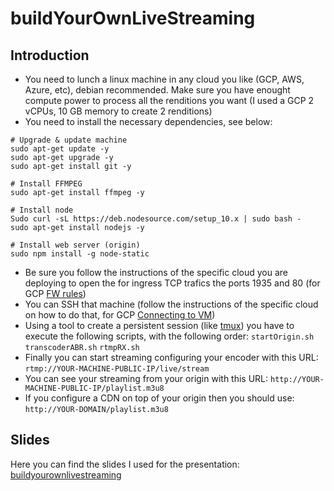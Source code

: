 # buildYourOwnLiveStreaming

## Introduction
- You need to lunch a linux machine in any cloud you like (GCP, AWS, Azure, etc), debian recommended. Make sure you have enought compute power to process all the renditions you want (I used a GCP 2 vCPUs, 10 GB memory to create 2 renditions)
- You need to install the necessary dependencies, see below:
```
# Upgrade & update machine
sudo apt-get update -y
sudo apt-get upgrade -y
sudo apt-get install git -y

# Install FFMPEG
sudo apt-get install ffmpeg -y

# Install node
Sudo curl -sL https://deb.nodesource.com/setup_10.x | sudo bash -
sudo apt-get install nodejs -y

# Install web server (origin)
sudo npm install -g node-static
```
- Be sure you follow the instructions of the specific cloud you are deploying to open the for ingress TCP trafics the ports 1935 and 80 (for GCP [FW rules](https://cloud.google.com/vpc/docs/using-firewalls))
- You can SSH that machine (follow the instructions of the specific cloud on how to do that, for GCP [Connecting to VM](https://cloud.google.com/compute/docs/instances/connecting-to-instance))
- Using a tool to create a persistent session (like [tmux](https://github.com/tmux/tmux)) you have to execute the following scripts, with the following order:
`startOrigin.sh`
`transcoderABR.sh`
`rtmpRX.sh`
- Finally you can start streaming configuring your encoder with this URL: `rtmp://YOUR-MACHINE-PUBLIC-IP/live/stream`
- You can see your streaming from your origin with this URL: `http://YOUR-MACHINE-PUBLIC-IP/playlist.m3u8`
- If you configure a CDN on top of your origin then you should use: `http://YOUR-DOMAIN/playlist.m3u8`

## Slides
Here you can find the slides I used for the presentation: [buildyourownlivestreaming](https://slides.com/jordicenzano/buildyourownlivestreaming)
